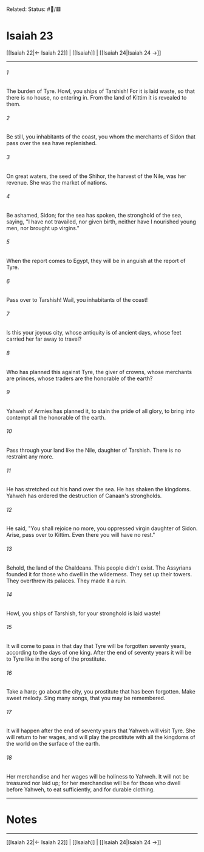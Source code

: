 Related:
Status: #📖/🟥
# Isaiah 23

[[Isaiah 22|← Isaiah 22]] | [[Isaiah]] | [[Isaiah 24|Isaiah 24 →]]
***



###### 1 
The burden of Tyre. Howl, you ships of Tarshish! For it is laid waste, so that there is no house, no entering in. From the land of Kittim it is revealed to them. 

###### 2 
Be still, you inhabitants of the coast, you whom the merchants of Sidon that pass over the sea have replenished. 

###### 3 
On great waters, the seed of the Shihor, the harvest of the Nile, was her revenue. She was the market of nations. 

###### 4 
Be ashamed, Sidon; for the sea has spoken, the stronghold of the sea, saying, "I have not travailed, nor given birth, neither have I nourished young men, nor brought up virgins." 

###### 5 
When the report comes to Egypt, they will be in anguish at the report of Tyre. 

###### 6 
Pass over to Tarshish! Wail, you inhabitants of the coast! 

###### 7 
Is this your joyous city, whose antiquity is of ancient days, whose feet carried her far away to travel? 

###### 8 
Who has planned this against Tyre, the giver of crowns, whose merchants are princes, whose traders are the honorable of the earth? 

###### 9 
Yahweh of Armies has planned it, to stain the pride of all glory, to bring into contempt all the honorable of the earth. 

###### 10 
Pass through your land like the Nile, daughter of Tarshish. There is no restraint any more. 

###### 11 
He has stretched out his hand over the sea. He has shaken the kingdoms. Yahweh has ordered the destruction of Canaan's strongholds. 

###### 12 
He said, "You shall rejoice no more, you oppressed virgin daughter of Sidon. Arise, pass over to Kittim. Even there you will have no rest." 

###### 13 
Behold, the land of the Chaldeans. This people didn't exist. The Assyrians founded it for those who dwell in the wilderness. They set up their towers. They overthrew its palaces. They made it a ruin. 

###### 14 
Howl, you ships of Tarshish, for your stronghold is laid waste! 

###### 15 
It will come to pass in that day that Tyre will be forgotten seventy years, according to the days of one king. After the end of seventy years it will be to Tyre like in the song of the prostitute. 

###### 16 
Take a harp; go about the city, you prostitute that has been forgotten. Make sweet melody. Sing many songs, that you may be remembered. 

###### 17 
It will happen after the end of seventy years that Yahweh will visit Tyre. She will return to her wages, and will play the prostitute with all the kingdoms of the world on the surface of the earth. 

###### 18 
Her merchandise and her wages will be holiness to Yahweh. It will not be treasured nor laid up; for her merchandise will be for those who dwell before Yahweh, to eat sufficiently, and for durable clothing.

---
# Notes


***
[[Isaiah 22|← Isaiah 22]] | [[Isaiah]] | [[Isaiah 24|Isaiah 24 →]]
